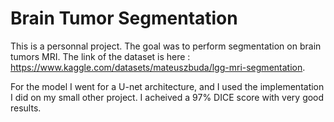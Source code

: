 # Brain Tumor Segmentation

This is a personnal project. The goal was to perform segmentation on brain tumors MRI. The link of the dataset is here : https://www.kaggle.com/datasets/mateuszbuda/lgg-mri-segmentation.

For the model I went for a U-net architecture, and I used the implementation I did on my small other project. I acheived a 97% DICE score with very good results.

